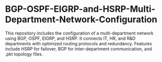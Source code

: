# BGP-OSPF-EIGRP-and-HSRP-Multi-Department-Network-Configuration
This repository includes the configuration of a multi-department network using BGP, OSPF, EIGRP, and HSRP. It connects IT, HR, and R&amp;D departments with optimized routing protocols and redundancy. Features include HSRP for failover, BGP for inter-department communication, and .pkt topology files.
